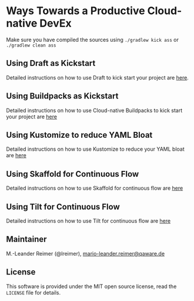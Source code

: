 # Ways Towards a Productive Cloud-native DevEx

Make sure you have compiled the sources using `./gradlew kick ass` or `./gradlew clean ass` 

## Using Draft as Kickstart

Detailed instructions on how to use Draft to kick start your project are [here](draft.md). 

## Using Buildpacks as Kickstart

Detailed instructions on how to use Cloud-native Buildpacks to kick start your project are [here](buildpacks.md) 

## Using Kustomize to reduce YAML Bloat

Detailed instructions on how to use Kustomize to reduce your YAML bloat are [here](kustomize.md)

## Using Skaffold for Continuous Flow

Detailed instructions on how to use Skaffold for continuous flow are [here](skaffold.md)

## Using Tilt for Continuous Flow

Detailed instructions on how to use Tilt for continuous flow are [here](tilt.md)

## Maintainer

M.-Leander Reimer (@lreimer), <mario-leander.reimer@qaware.de>

## License

This software is provided under the MIT open source license, read the `LICENSE`
file for details.
